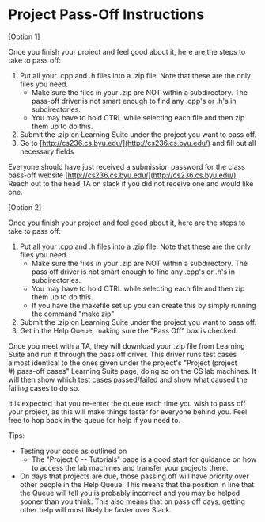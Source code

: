 # Project Pass-Off Instructions

\[Option 1\]

Once you finish your project and feel good about it, here are the steps to take to pass off:

1.  Put all your .cpp and .h files into a .zip file. Note that these are the only files you need.
    -   Make sure the files in your .zip are NOT within a subdirectory. The pass-off driver is not smart enough to find any .cpp's or .h's in subdirectories.
    -   You may have to hold CTRL while selecting each file and then zip them up to do this.
2.  Submit the .zip on Learning Suite under the project you want to pass off.
3.  Go to [http://cs236.cs.byu.edu/](http://cs236.cs.byu.edu/) and fill out all necessary fields

Everyone should have just received a submission password for the class pass-off website [http://cs236.cs.byu.edu/](http://cs236.cs.byu.edu/). Reach out to the head TA on slack if you did not receive one and would like one.

\[Option 2\]

Once you finish your project and feel good about it, here are the steps to take to pass off:

1.  Put all your .cpp and .h files into a .zip file. Note that these are the only files you need.
    - Make sure the files in your .zip are NOT within a subdirectory. The pass off driver is not smart enough to find any .cpp's or .h's in subdirectories.
    - You may have to hold CTRL while selecting each file and then zip them up to do this.
    - If you have the makefile set up you can create this by simply running the command "make zip" 
2.  Submit the .zip on Learning Suite under the project you want to pass off.
3.  Get in the Help Queue, making sure the "Pass Off" box is checked.

Once you meet with a TA, they will download your .zip file from Learning Suite and run it through the pass off driver. This driver runs test cases almost identical to the ones given under the project's "Project (project #) pass-off cases" Learning Suite page, doing so on the CS lab machines. It will then show which test cases passed/failed and show what caused the failing cases to do so.

It is expected that you re-enter the queue each time you wish to pass off your project, as this will make things faster for everyone behind you. Feel free to hop back in the queue for help if you need to.

Tips:

- Testing your code as outlined on []()
    - The "Project 0 -- Tutorials" page is a good start for guidance on how to access the lab machines and transfer your projects there.
- On days that projects are due, those passing off will have priority over other people in the Help Queue. This means that the position in line that the Queue will tell you is probably incorrect and you may be helped sooner than you think. This also means that on pass off days, getting other help will most likely be faster over Slack.